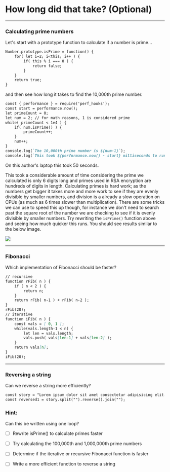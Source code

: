 # How long did that take? (Optional)

<hr>

### Calculating prime numbers
Let's start with a prototype function to calculate if a number is prime...

```md
Number.prototype.isPrime = function() {
    for( let i=2; i<this; i++ ) {
        if( this % i === 0 ) {
            return false;
        }
    }
    return true;
}
````

and then see how long it takes to find the 10,000th prime number.

```md
const { performance } = require('perf_hooks');
const start = performance.now();
let primeCount = 0;
let num = 2; // for math reasons, 1 is considered prime
while( primeCount < 1e4 ) {
    if( num.isPrime() ) {
        primeCount++;
    }
    num++;
}
console.log(`The 10,000th prime number is ${num-1}`);
console.log(`This took ${performance.now() - start} milliseconds to run`);
````

On this author's laptop this took 50 seconds.


This took a considerable amount of time considering the prime we calculated is only 6 digits long and primes used in RSA encryption are hundreds of digits in length. Calculating primes is hard work; as the numbers get bigger it takes more and more work to see if they are evenly divisible by smaller numbers, and division is a already a slow operation on CPUs (as much as 6 times slower than multiplication). There are some tricks we can use to speed this up though, for instance we don't need to search past the square root of the number we are checking to see if it is evenly divisible by smaller numbers. Try rewriting the `isPrime()` function above and seeing how much quicker this runs. You should see results similar to the below image.


![](primes.png)

<hr>

### Fibonacci

Which implementation of Fibonacci should be faster?

```md
// recursive
function rFib( n ) {
    if ( n < 2 ) {
        return n;
    }
    return rFib( n-1 ) + rFib( n-2 );
}
rFib(20);
// iterative
function iFib( n ) {
    const vals = [ 0, 1 ];
    while(vals.length-1 < n) {
        let len = vals.length;
        vals.push( vals[len-1] + vals[len-2] );
    }
    return vals[n];
}
iFib(20);
````

<hr>

### Reversing a string

Can we reverse a string more efficiently?

```md
const story = "Lorem ipsum dolor sit amet consectetur adipisicing elit. Provident culpa nihil repellat nulla laboriosam maxime, quia aliquam ipsam reprehenderit delectus reiciendis molestias assumenda aut fugit tempore laudantium tempora aspernatur? Repellendus consequatur expedita doloribus soluta cupiditate quae fugit! Aliquid, repellat animi, illum molestias maiores, laboriosam vero impedit iusto mollitia optio labore asperiores!";
const reversed1 = story.split("").reverse().join("");
````

### Hint:
Can this be written using one loop?

- [ ] Rewrite isPrime() to calculate primes faster

- [ ] Try calculating the 100,000th and 1,000,000th prime numbers

- [ ] Determine if the iterative or recursive Fibonacci function is faster

- [ ] Write a more efficient function to reverse a string